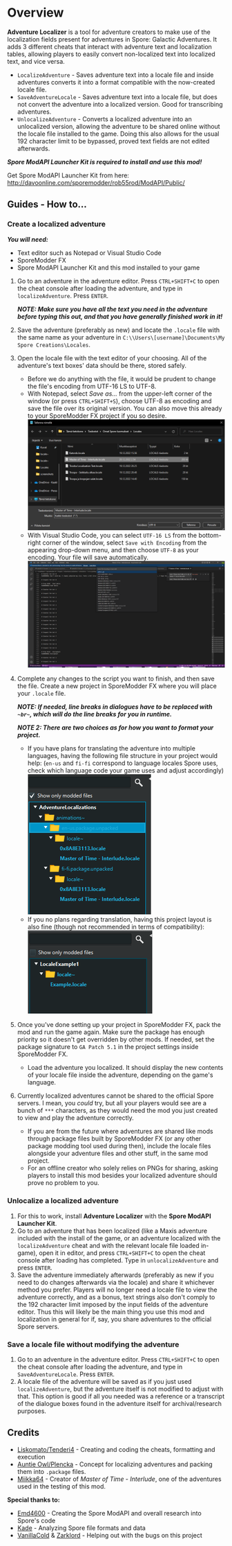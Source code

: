 # Overview
**Adventure Localizer** is a tool for adventure creators to make use of the localization fields present for adventures in Spore: Galactic Adventures. It adds 3 different cheats that interact with adventure text and localization tables, allowing players to easily convert non-localized text into localized text, and vice versa.
* `LocalizeAdventure` - Saves adventure text into a locale file and inside adventures converts it into a format compatible with the now-created locale file. 
* `SaveAdventureLocale` - Saves adventure text into a locale file, but does not convert the adventure into a localized version. Good for transcribing adventures.
* `UnlocalizeAdventure` - Converts a localized adventure into an unlocalized version, allowing the adventure to be shared online without the locale file installed to the game. Doing this also allows for the usual 192 character limit to be bypassed, proved text fields are not edited afterwards.

***Spore ModAPI Launcher Kit is required to install and use this mod!***

Get Spore ModAPI Launcher Kit from here: http://davoonline.com/sporemodder/rob55rod/ModAPI/Public/

## Guides - How to...
### Create a localized adventure
***You will need:***
 * Text editor such as Notepad or Visual Studio Code
 * SporeModder FX
 * Spore ModAPI Launcher Kit and this mod installed to your game
1. Go to an adventure in the adventure editor. Press `CTRL+SHIFT+C` to open the cheat console after loading the adventure, and type in `localizeAdventure`. Press `ENTER`.

    ***NOTE: Make sure you have all the text you need in the adventure before typing this out, and that you have generally finished work in it!*** 
2. Save the adventure (preferably as new) and locate the `.locale` file with the same name as your adventure in `C:\\Users\[username]\Documents\My Spore Creations\Locales`.
3. Open the locale file with the text editor of your choosing. All of the adventure's text boxes' data should be there, stored safely.
   * Before we do anything with the file, it would be prudent to change the file's encoding from UTF-16 LS to UTF-8.
   * With Notepad, select *Save as...* from the upper-left corner of the window (or press `CTRL+SHIFT+S`), choose UTF-8 as encoding and save the file over its original version. You can also move this already to your SporeModder FX project if you so desire. 
    ![](SaveAsPromptLocale.png)
   * With Visual Studio Code, you can select `UTF-16 LS` from the bottom-right corner of the window, select `Save with Encoding` from the appearing drop-down menu, and then choose `UTF-8` as your encoding. Your file will save automatically.
    ![](VSCodeChangeEncoding.png)
4. Complete any changes to the script you want to finish, and then save the file. Create a new project in SporeModder FX where you will place your `.locale` file.
 
    ***NOTE: If needed, line breaks in dialogues have to be replaced with `~br~`, which will do the line breaks for you in runtime.***
    
    ***NOTE 2: There are two choices as for how you want to format your project.***
    * If you have plans for translating the adventure into multiple languages, having the following file structure in your project would help:
        (`en-us` and `fi-fi` correspond to language locales Spore uses, check which language code your game uses and adjust accordingly)
        ![](MultilingualAdventureProject.png)
    * If you no plans regarding translation, having this project layout is also fine (though not recommended in terms of compatibility):
    ![](OldschoolLocale.png)
5. Once you've done setting up your project in SporeModder FX, pack the mod and run the game again. Make sure the package has enough priority so it doesn't get overridden by other mods. If needed, set the package signature to `GA Patch 5.1` in the project settings inside SporeModder FX. 
    * Load the adventure you localized. It should display the new contents of your locale file inside the adventure, depending on the game's language.
6. Currently localized adventures cannot be shared to the official Spore servers. I mean, you *could* try, but all your players would see are a bunch of `***` characters, as they would need the mod you just created to view and play the adventure correctly.
    * If you are from the future where adventures are shared like mods through package files built by SporeModder FX (or any other package modding tool used during then), include the locale files alongside your adventure files and other stuff, in the same mod project.
    * For an offline creator who solely relies on PNGs for sharing, asking players to install this mod besides your localized adventure should prove no problem to you.

### Unlocalize a localized adventure
1. For this to work, install **Adventure Localizer** with the **Spore ModAPI Launcher Kit**.
2. Go to an adventure that has been localized (like a Maxis adventure included with the install of the game, or an adventure localized with the ``localizeAdventure`` cheat and with the relevant locale file loaded in-game), open it in editor, and press `CTRL+SHIFT+C` to open the cheat console after loading has completed. Type in ``unlocalizeAdventure`` and press ``ENTER``.
3. Save the adventure immediately afterwards (preferably as new if you need to do changes afterwards via the locale) and share it whichever method you prefer. Players will no longer need a locale file to view the adventure correctly, and as a bonus, text strings also don't comply to the 192 character limit imposed by the input fields of the adventure editor. Thus this will likely be the main thing you use this mod and localization in general for if, say, you share adventures to the official Spore servers.

### Save a locale file without modifying the adventure
1. Go to an adventure in the adventure editor. Press `CTRL+SHIFT+C` to open the cheat console after loading the adventure, and type in `SaveAdventureLocale`. Press `ENTER`.
2. A locale file of the adventure will be saved as if you just used ``localizeAdventure``, but the adventure itself is not modified to adjust with that. This option is good if all you needed was a reference or a transcript of the dialogue boxes found in the adventure itself for archival/research purposes.

## Credits
* [Liskomato/Tenderi4](https://github.com/Tenderi4) - Creating and coding the cheats, formatting and execution
* [Auntie Owl/Plencka](https://github.com/plencka) - Concept for localizing adventures and packing them into `.package` files.
* [Miikka64](http://www.spore.com/view/myspore/Miikka64) - Creator of *Master of Time - Interlude*, one of the adventures used in the testing of this mod.

**Special thanks to:**
* [Emd4600](https://github.com/emd4600) - Creating the Spore ModAPI and overall research into Spore's code
* [Kade](https://github.com/Spore-Community) - Analyzing Spore file formats and data
* [VanillaCold](https://github.com/VanillaCold) & [Zarklord](https://github.com/Zarklord) - Helping out with the bugs on this project
